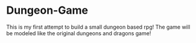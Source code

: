 # Dungeon-Game

This is my first attempt to build a small dungeon based rpg! The game will be modeled like the original dungeons and dragons game!
